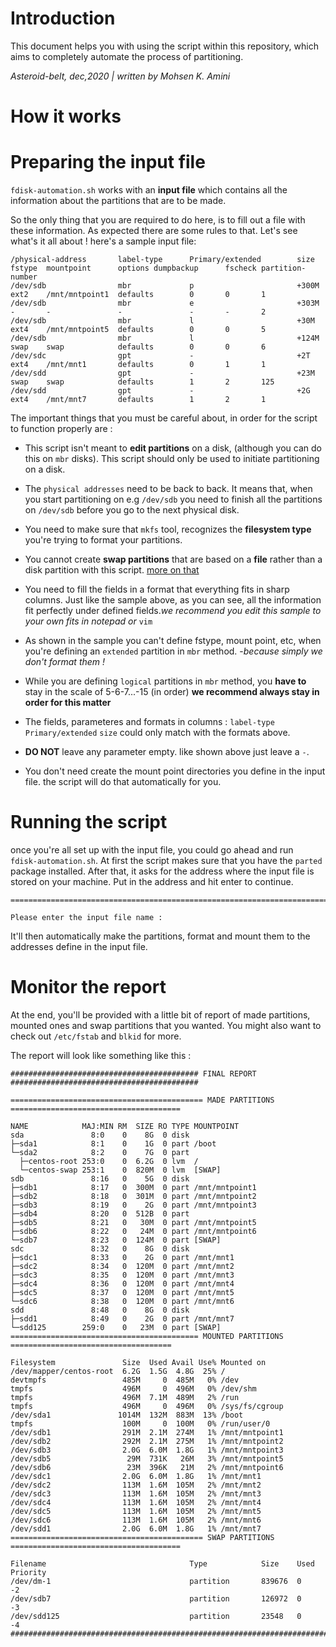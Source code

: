 # Introduction
This document helps you with using the script within this repository, which aims to completely automate the process of partitioning.

_Asteroid-belt, dec,2020 | written by Mohsen K. Amini_
# How it works
# Preparing the input file
`fdisk-automation.sh` works with an **input file** which contains all the information about the partitions that are to be made.

So the only thing that you are required to do here, is to fill out a file with these information. As expected there are some rules to that. Let's see what's it all about !
here's a sample input file:
~~~
/physical-address       label-type      Primary/extended        size    fstype  mountpoint      options dumpbackup      fscheck partition-number
/dev/sdb                mbr             p                       +300M   ext2    /mnt/mntpoint1  defaults        0       0       1
/dev/sdb                mbr             e                       +303M   -       -               -               -       -       2
/dev/sdb                mbr             l                       +30M    ext4    /mnt/mntpoint5  defaults        0       0       5
/dev/sdb                mbr             l                       +124M   swap    swap            defaults        0       0       6
/dev/sdc                gpt             -                       +2T     ext4    /mnt/mnt1       defaults        0       1       1
/dev/sdd                gpt             -                       +23M    swap    swap            defaults        1       2       125
/dev/sdd                gpt             -                       +2G     ext4    /mnt/mnt7       defaults        1       2       1
~~~
The important things that you must be careful about, in order for the script to function properly are :

- This script isn't meant to **edit partitions** on a disk, (although you can do this on `mbr` disks). This script should only be used to initiate partitioning on a disk.

- The `physical addresses` need to be back to back. It means that, when you start partitioning on e.g `/dev/sdb` you need to finish all the partitions on `/dev/sdb` before you go to the next physical disk.

- You need to make sure that `mkfs` tool, recognizes the **filesystem type** you're trying to format your partitions.

- You cannot create **swap partitions** that are based on a **file** rather than a disk partition with this script. [more on that](https://docs.alfresco.com/3.4/tasks/swap-space-lin.html)

- You need to fill the fields in a format that everything fits in sharp columns. Just like the sample above, as you can see, all the information fit perfectly under defined fields._we recommend you edit this sample to your own fits in notepad or_ `vim`

- As shown in the sample you can't define fstype, mount point, etc, when you're defining an `extended` partition in `mbr` method. -_because simply we don't format them !_

- While you are defining `logical` partitions in `mbr` method, you **have to** stay in the scale of 5-6-7...-15 (in order) **we recommend always stay in order for this matter**

- The fields, parameteres and formats in columns : `label-type` `Primary/extended` `size` could only match with the formats above.

- **DO NOT** leave any parameter empty. like shown above just leave a `-`.

- You don't need create the mount point directories you define in the input file. the script will do that automatically for you.

# Running the script
once you're all set up with the input file, you could go ahead and run ` fdisk-automation.sh`. At first the script makes sure that you have the `parted` package installed. After that, it asks for the address where the input file is stored on your machine. Put in the address and hit enter to continue.
~~~
==================================================================================================

Please enter the input file name :
~~~
It'll then automatically make the partitions, format and mount them to the addresses define in the input file.

# Monitor the report
At the end, you'll be provided with a little bit of report of made partitions, mounted ones and swap partitions that you wanted.
You might also want to check out `/etc/fstab` and `blkid` for more.

The report will look like something like this :
~~~
########################################## FINAL REPORT ##########################################

=========================================== MADE PARTITIONS ======================================

NAME            MAJ:MIN RM  SIZE RO TYPE MOUNTPOINT
sda               8:0    0    8G  0 disk
├─sda1            8:1    0    1G  0 part /boot
└─sda2            8:2    0    7G  0 part
  ├─centos-root 253:0    0  6.2G  0 lvm  /
  └─centos-swap 253:1    0  820M  0 lvm  [SWAP]
sdb               8:16   0    5G  0 disk
├─sdb1            8:17   0  300M  0 part /mnt/mntpoint1
├─sdb2            8:18   0  301M  0 part /mnt/mntpoint2
├─sdb3            8:19   0    2G  0 part /mnt/mntpoint3
├─sdb4            8:20   0  512B  0 part
├─sdb5            8:21   0   30M  0 part /mnt/mntpoint5
├─sdb6            8:22   0   24M  0 part /mnt/mntpoint6
└─sdb7            8:23   0  124M  0 part [SWAP]
sdc               8:32   0    8G  0 disk
├─sdc1            8:33   0    2G  0 part /mnt/mnt1
├─sdc2            8:34   0  120M  0 part /mnt/mnt2
├─sdc3            8:35   0  120M  0 part /mnt/mnt3
├─sdc4            8:36   0  120M  0 part /mnt/mnt4
├─sdc5            8:37   0  120M  0 part /mnt/mnt5
└─sdc6            8:38   0  120M  0 part /mnt/mnt6
sdd               8:48   0    8G  0 disk
├─sdd1            8:49   0    2G  0 part /mnt/mnt7
└─sdd125        259:0    0   23M  0 part [SWAP]
========================================== MOUNTED PARTITIONS ====================================

Filesystem               Size  Used Avail Use% Mounted on
/dev/mapper/centos-root  6.2G  1.5G  4.8G  25% /
devtmpfs                 485M     0  485M   0% /dev
tmpfs                    496M     0  496M   0% /dev/shm
tmpfs                    496M  7.1M  489M   2% /run
tmpfs                    496M     0  496M   0% /sys/fs/cgroup
/dev/sda1               1014M  132M  883M  13% /boot
tmpfs                    100M     0  100M   0% /run/user/0
/dev/sdb1                291M  2.1M  274M   1% /mnt/mntpoint1
/dev/sdb2                292M  2.1M  275M   1% /mnt/mntpoint2
/dev/sdb3                2.0G  6.0M  1.8G   1% /mnt/mntpoint3
/dev/sdb5                 29M  731K   26M   3% /mnt/mntpoint5
/dev/sdb6                 23M  396K   21M   2% /mnt/mntpoint6
/dev/sdc1                2.0G  6.0M  1.8G   1% /mnt/mnt1
/dev/sdc2                113M  1.6M  105M   2% /mnt/mnt2
/dev/sdc3                113M  1.6M  105M   2% /mnt/mnt3
/dev/sdc4                113M  1.6M  105M   2% /mnt/mnt4
/dev/sdc5                113M  1.6M  105M   2% /mnt/mnt5
/dev/sdc6                113M  1.6M  105M   2% /mnt/mnt6
/dev/sdd1                2.0G  6.0M  1.8G   1% /mnt/mnt7
=========================================== SWAP PARTITIONS ======================================

Filename                                Type            Size    Used    Priority
/dev/dm-1                               partition       839676  0       -2
/dev/sdb7                               partition       126972  0       -3
/dev/sdd125                             partition       23548   0       -4
##################################################################################################

~~~


